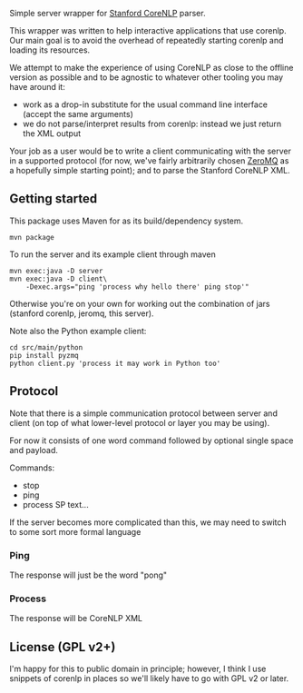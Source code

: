 Simple server wrapper for [Stanford CoreNLP][corenlp] parser.

This wrapper was written to help interactive applications that use
corenlp.  Our main goal is to avoid the overhead of repeatedly starting
corenlp and loading its resources.

We attempt to make the experience of using CoreNLP as close to the
offline version as possible and to be agnostic to whatever other tooling
you may have around it:

* work as a drop-in substitute for the usual command line interface
  (accept the same arguments)
* we do not parse/interpret results from corenlp: instead we just return
  the XML output

Your job as a user would be to write a client communicating with the
server in a supported protocol (for now, we've fairly arbitrarily chosen
[ZeroMQ][zeromq] as a hopefully simple starting point); and to parse the
Stanford CoreNLP XML.

## Getting started

This package uses Maven for as its build/dependency system.

    mvn package

To run the server and its example client through maven

    mvn exec:java -D server
    mvn exec:java -D client\
        -Dexec.args="ping 'process why hello there' ping stop'"

Otherwise you're on your own for working out the combination of jars
(stanford corenlp, jeromq, this server).

Note also the Python example client:

    cd src/main/python
    pip install pyzmq
    python client.py 'process it may work in Python too'


## Protocol

Note that there is a simple communication protocol between server and
client (on top of what lower-level protocol or layer you may be using).

For now it consists of one word command followed by optional single
space and payload.

Commands:
* stop
* ping
* process SP text...

If the server becomes more complicated than this, we may need to switch
to some sort more formal language

### Ping

The response will just be the word "pong"

### Process

The response will be CoreNLP XML

## License (GPL v2+)

I'm happy for this to public domain in principle; however, I think I
use snippets of corenlp in places so we'll likely have to go with
GPL v2 or later.


[corenlp]: http://nlp.stanford.edu/software/index.shtml
[zeromq]: http://zeromq.org
